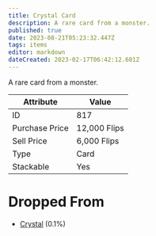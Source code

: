 ```yaml
---
title: Crystal Card
description: A rare card from a monster.
published: true
date: 2023-08-21T05:23:32.447Z
tags: items
editor: markdown
dateCreated: 2023-02-17T06:42:12.601Z
---
```


A rare card from a monster.

|Attribute|Value|
|-|-|
|ID|817|
|Purchase Price|12,000 Flips|
|Sell Price|6,000 Flips|
|Type|Card|
|Stackable|Yes|


# Dropped From
 * [Crystal](/monsters/crystal) (0.1%)
